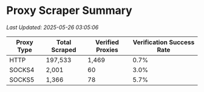 # Proxy Scraper Summary

_Last Updated: 2025-05-26 03:05:06_

| Proxy Type | Total Scraped | Verified Proxies | Verification Success Rate |
|------------|--------------|------------------|--------------------------|
| HTTP | 197,533 | 1,469 | 0.7% |
| SOCKS4 | 2,001 | 60 | 3.0% |
| SOCKS5 | 1,366 | 78 | 5.7% |
